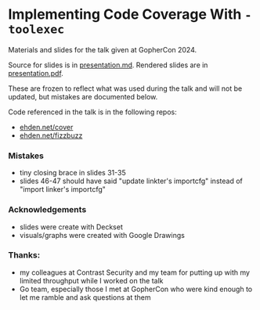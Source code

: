 # Implementing Code Coverage With `-toolexec`

Materials and slides for the talk given at GopherCon 2024.

Source for slides is in [presentation.md](presentation.md).
Rendered slides are in [presentation.pdf](presentation.pdf).

These are frozen to reflect what was used during the talk and will not be
updated, but mistakes are documented below.

Code referenced in the talk is in the following repos:

* [ehden.net/cover](https://ehden.net/cover)
* [ehden.net/fizzbuzz](https://ehden.net/fizzbuzz)

### Mistakes

* tiny closing brace in slides 31-35
* slides 46-47 should have said "update linkter's importcfg" instead of "import linker's importcfg"

### Acknowledgements

* slides were create with Deckset
* visuals/graphs were created with Google Drawings

### Thanks:

* my colleagues at Contrast Security and my team for putting up with my limited throughput while I worked on the talk
* Go team, especially those I met at GopherCon who were kind enough to let me ramble and ask questions at them
